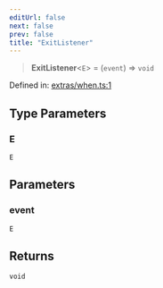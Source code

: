 ```yaml
---
editUrl: false
next: false
prev: false
title: "ExitListener"
---
```


> **ExitListener**\<`E`\> = (`event`) => `void`

Defined in: [extras/when.ts:1](https://github.com/WinstonFassett/matchina/blob/2d22b2187dda803854f54b63fe09d04bd833387d/src/extras/when.ts#L1)

## Type Parameters

### E

`E`

## Parameters

### event

`E`

## Returns

`void`
